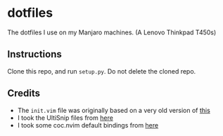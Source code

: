# dotfiles
The dotfiles I use on my Manjaro machines. (A Lenovo Thinkpad T450s)
## Instructions
Clone this repo, and run `setup.py`. Do not delete the cloned repo.

## Credits
* The `init.vim` file was originally based on a very old version of [this](https://github.com/amix/vimrc)
* I took the UltiSnip files from [here](https://github.com/honza/vim-snippets)
* I took some coc.nvim default bindings from [here](https://github.com/neoclide/coc.nvim)

